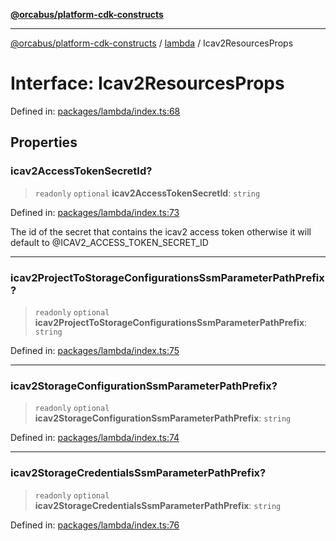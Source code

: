[**@orcabus/platform-cdk-constructs**](../../../../README.md)

***

[@orcabus/platform-cdk-constructs](../../../../README.md) / [lambda](../README.md) / Icav2ResourcesProps

# Interface: Icav2ResourcesProps

Defined in: [packages/lambda/index.ts:68](https://github.com/OrcaBus/platform-cdk-constructs/blob/main/packages/lambda/index.ts#L68)

## Properties

### icav2AccessTokenSecretId?

> `readonly` `optional` **icav2AccessTokenSecretId**: `string`

Defined in: [packages/lambda/index.ts:73](https://github.com/OrcaBus/platform-cdk-constructs/blob/main/packages/lambda/index.ts#L73)

The id of the secret that contains the icav2 access token
otherwise it will default to @ICAV2_ACCESS_TOKEN_SECRET_ID

***

### icav2ProjectToStorageConfigurationsSsmParameterPathPrefix?

> `readonly` `optional` **icav2ProjectToStorageConfigurationsSsmParameterPathPrefix**: `string`

Defined in: [packages/lambda/index.ts:75](https://github.com/OrcaBus/platform-cdk-constructs/blob/main/packages/lambda/index.ts#L75)

***

### icav2StorageConfigurationSsmParameterPathPrefix?

> `readonly` `optional` **icav2StorageConfigurationSsmParameterPathPrefix**: `string`

Defined in: [packages/lambda/index.ts:74](https://github.com/OrcaBus/platform-cdk-constructs/blob/main/packages/lambda/index.ts#L74)

***

### icav2StorageCredentialsSsmParameterPathPrefix?

> `readonly` `optional` **icav2StorageCredentialsSsmParameterPathPrefix**: `string`

Defined in: [packages/lambda/index.ts:76](https://github.com/OrcaBus/platform-cdk-constructs/blob/main/packages/lambda/index.ts#L76)
